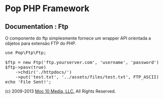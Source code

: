 Pop PHP Framework
=================

Documentation : Ftp
-------------------

O componente do ftp simplesmente fornece um wrapper API orientada a objetos para extensão FTP do PHP.

<pre>
use Pop\Ftp\Ftp;

$ftp = new Ftp('ftp.yourserver.com', 'username', 'password');
$ftp->pasv(true)
    ->chdir('./httpdocs/')
    ->put('test.txt', '../assets/files/test.txt', FTP_ASCII);
echo 'File Sent!';
</pre>

(c) 2009-2013 [Moc 10 Media, LLC.](http://www.moc10media.com) All Rights Reserved.
